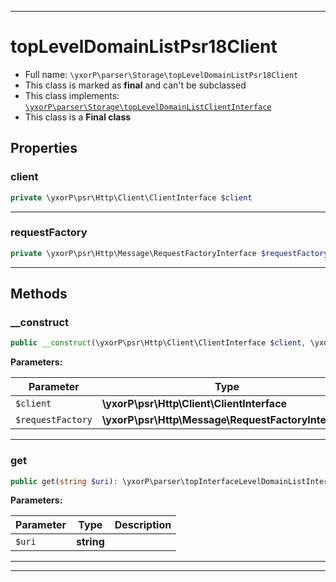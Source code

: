 ***

# topLevelDomainListPsr18Client





* Full name: `\yxorP\parser\Storage\topLevelDomainListPsr18Client`
* This class is marked as **final** and can't be subclassed
* This class implements:
[`\yxorP\parser\Storage\topLevelDomainListClientInterface`](./topLevelDomainListClientInterface.md)
* This class is a **Final class**



## Properties


### client



```php
private \yxorP\psr\Http\Client\ClientInterface $client
```






***

### requestFactory



```php
private \yxorP\psr\Http\Message\RequestFactoryInterface $requestFactory
```






***

## Methods


### __construct



```php
public __construct(\yxorP\psr\Http\Client\ClientInterface $client, \yxorP\psr\Http\Message\RequestFactoryInterface $requestFactory): mixed
```








**Parameters:**

| Parameter | Type | Description |
|-----------|------|-------------|
| `$client` | **\yxorP\psr\Http\Client\ClientInterface** |  |
| `$requestFactory` | **\yxorP\psr\Http\Message\RequestFactoryInterface** |  |




***

### get



```php
public get(string $uri): \yxorP\parser\topInterfaceLevelDomainListInterface
```








**Parameters:**

| Parameter | Type | Description |
|-----------|------|-------------|
| `$uri` | **string** |  |




***


***

